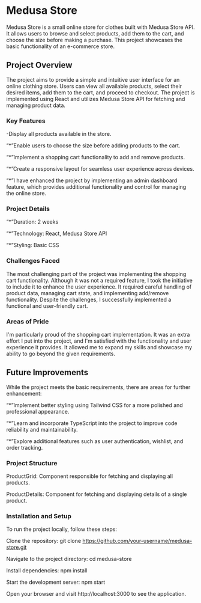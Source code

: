 # Medusa Store

Medusa Store is a small online store for clothes built with Medusa Store API. It allows users to browse and select products, add them to the cart, and choose the size before making a purchase. This project showcases the basic functionality of an e-commerce store.

## Project Overview

The project aims to provide a simple and intuitive user interface for an online clothing store. Users can view all available products, select their desired items, add them to the cart, and proceed to checkout. The project is implemented using React and utilizes Medusa Store API for fetching and managing product data.

### Key Features

-Display all products available in the store.

“*”Enable users to choose the size before adding products to the cart.

“*”Implement a shopping cart functionality to add and remove products.

“*”Create a responsive layout for seamless user experience across devices.

“*”I have enhanced the project by implementing an admin dashboard feature, which provides additional functionality and control for managing the online store.


### Project Details

“*”Duration: 2 weeks

“*”Technology: React, Medusa Store API

“*”Styling: Basic CSS

### Challenges Faced

The most challenging part of the project was implementing the shopping cart functionality. Although it was not a required feature, I took the initiative to include it to enhance the user experience. It required careful handling of product data, managing cart state, and implementing add/remove functionality. Despite the challenges, I successfully implemented a functional and user-friendly cart.

### Areas of Pride

I'm particularly proud of the shopping cart implementation. It was an extra effort I put into the project, and I'm satisfied with the functionality and user experience it provides. It allowed me to expand my skills and showcase my ability to go beyond the given requirements.

## Future Improvements

While the project meets the basic requirements, there are areas for further enhancement:

“*”Implement better styling using Tailwind CSS for a more polished and professional appearance.

“*”Learn and incorporate TypeScript into the project to improve code reliability and maintainability.

“*”Explore additional features such as user authentication, wishlist, and order tracking.

### Project Structure

ProductGrid: Component responsible for fetching and displaying all products.

ProductDetails: Component for fetching and displaying details of a single product.

### Installation and Setup

To run the project locally, follow these steps:

Clone the repository: git clone https://github.com/your-username/medusa-store.git

Navigate to the project directory: cd medusa-store

Install dependencies: npm install

Start the development server: npm start

Open your browser and visit http://localhost:3000 to see the application.

